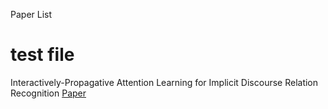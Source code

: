 Paper List
# test file

Interactively-Propagative Attention Learning for Implicit Discourse Relation Recognition [Paper](https://www.aclweb.org/anthology/2020.coling-main.282/)
